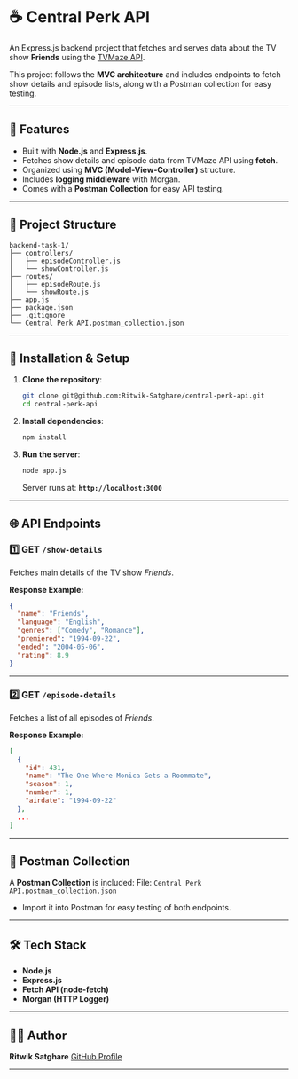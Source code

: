 # ☕ Central Perk API

An Express.js backend project that fetches and serves data about the TV show **Friends** using the [TVMaze API](https://www.tvmaze.com/api).

This project follows the **MVC architecture** and includes endpoints to fetch show details and episode lists, along with a Postman collection for easy testing.

---

## 🚀 Features

* Built with **Node.js** and **Express.js**.
* Fetches show details and episode data from TVMaze API using **fetch**.
* Organized using **MVC (Model-View-Controller)** structure.
* Includes **logging middleware** with Morgan.
* Comes with a **Postman Collection** for easy API testing.

---

## 📂 Project Structure

```
backend-task-1/
├── controllers/
│   ├── episodeController.js
│   └── showController.js
├── routes/
│   ├── episodeRoute.js
│   └── showRoute.js
├── app.js
├── package.json
├── .gitignore
└── Central Perk API.postman_collection.json
```

---

## 🔧 Installation & Setup

1. **Clone the repository**:

   ```bash
   git clone git@github.com:Ritwik-Satghare/central-perk-api.git
   cd central-perk-api
   ```

2. **Install dependencies**:

   ```bash
   npm install
   ```

3. **Run the server**:

   ```bash
   node app.js
   ```

   Server runs at: **`http://localhost:3000`**

---

## 🌐 API Endpoints

### 1️⃣ GET `/show-details`

Fetches main details of the TV show *Friends*.

**Response Example:**

```json
{
  "name": "Friends",
  "language": "English",
  "genres": ["Comedy", "Romance"],
  "premiered": "1994-09-22",
  "ended": "2004-05-06",
  "rating": 8.9
}
```

---

### 2️⃣ GET `/episode-details`

Fetches a list of all episodes of *Friends*.

**Response Example:**

```json
[
  {
    "id": 431,
    "name": "The One Where Monica Gets a Roommate",
    "season": 1,
    "number": 1,
    "airdate": "1994-09-22"
  },
  ...
]
```

---

## 🧪 Postman Collection

A **Postman Collection** is included:
File: `Central Perk API.postman_collection.json`

* Import it into Postman for easy testing of both endpoints.

---

## 🛠 Tech Stack

* **Node.js**
* **Express.js**
* **Fetch API (node-fetch)**
* **Morgan (HTTP Logger)**

---

## 👨‍💻 Author

**Ritwik Satghare**
[GitHub Profile](https://github.com/Ritwik-Satghare)

---
